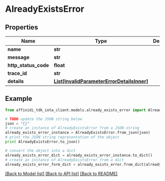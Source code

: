 # AlreadyExistsError

## Properties

| Name                 | Type                                                                                | Description | Notes      |
| -------------------- | ----------------------------------------------------------------------------------- | ----------- | ---------- |
| **name**             | **str**                                                                             |             |
| **message**          | **str**                                                                             |             |
| **http_status_code** | **float**                                                                           |             |
| **trace_id**         | **str**                                                                             |             |
| **details**          | [**List[InvalidParameterErrorDetailsInner]**](InvalidParameterErrorDetailsInner.md) |             | [optional] |

## Example

```python
from affinidi_tdk_iota_client.models.already_exists_error import AlreadyExistsError

# TODO update the JSON string below
json = "{}"
# create an instance of AlreadyExistsError from a JSON string
already_exists_error_instance = AlreadyExistsError.from_json(json)
# print the JSON string representation of the object
print AlreadyExistsError.to_json()

# convert the object into a dict
already_exists_error_dict = already_exists_error_instance.to_dict()
# create an instance of AlreadyExistsError from a dict
already_exists_error_form_dict = already_exists_error.from_dict(already_exists_error_dict)
```

[[Back to Model list]](../README.md#documentation-for-models) [[Back to API list]](../README.md#documentation-for-api-endpoints) [[Back to README]](../README.md)
